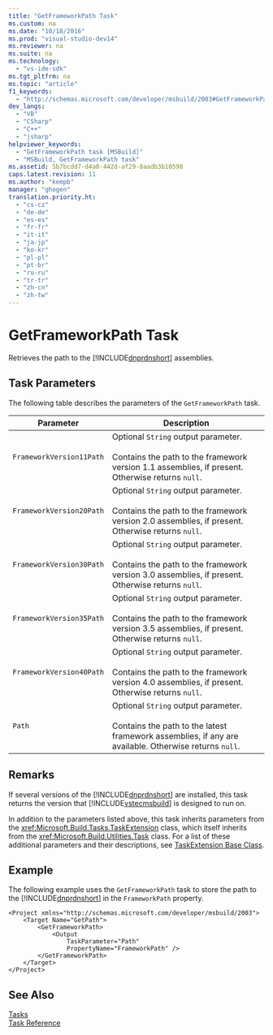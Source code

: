 ```yaml
---
title: "GetFrameworkPath Task"
ms.custom: na
ms.date: "10/18/2016"
ms.prod: "visual-studio-dev14"
ms.reviewer: na
ms.suite: na
ms.technology: 
  - "vs-ide-sdk"
ms.tgt_pltfrm: na
ms.topic: "article"
f1_keywords: 
  - "http://schemas.microsoft.com/developer/msbuild/2003#GetFrameworkPath"
dev_langs: 
  - "VB"
  - "CSharp"
  - "C++"
  - "jsharp"
helpviewer_keywords: 
  - "GetFrameworkPath task [MSBuild]"
  - "MSBuild, GetFrameworkPath task"
ms.assetid: 5b7bcdd7-d4a0-442d-af29-8aadb3b10598
caps.latest.revision: 11
ms.author: "kempb"
manager: "ghogen"
translation.priority.ht: 
  - "cs-cz"
  - "de-de"
  - "es-es"
  - "fr-fr"
  - "it-it"
  - "ja-jp"
  - "ko-kr"
  - "pl-pl"
  - "pt-br"
  - "ru-ru"
  - "tr-tr"
  - "zh-cn"
  - "zh-tw"
---
```

# GetFrameworkPath Task
Retrieves the path to the [!INCLUDE[dnprdnshort](../codequality/includes/dnprdnshort_md.md)] assemblies.  
  
## Task Parameters  
 The following table describes the parameters of the `GetFrameworkPath` task.  
  
|Parameter|Description|  
|---------------|-----------------|  
|`FrameworkVersion11Path`|Optional `String` output parameter.<br /><br /> Contains the path to the framework version 1.1 assemblies, if present. Otherwise returns `null`.|  
|`FrameworkVersion20Path`|Optional `String` output parameter.<br /><br /> Contains the path to the framework version 2.0 assemblies, if present. Otherwise returns `null`.|  
|`FrameworkVersion30Path`|Optional `String` output parameter.<br /><br /> Contains the path to the framework version 3.0 assemblies, if present. Otherwise returns `null`.|  
|`FrameworkVersion35Path`|Optional `String` output parameter.<br /><br /> Contains the path to the framework version 3.5 assemblies, if present. Otherwise returns `null`.|  
|`FrameworkVersion40Path`|Optional `String` output parameter.<br /><br /> Contains the path to the framework version 4.0 assemblies, if present. Otherwise returns `null`.|  
|`Path`|Optional `String` output parameter.<br /><br /> Contains the path to the latest framework assemblies, if any are available. Otherwise returns `null`.|  
  
## Remarks  
 If several versions of the [!INCLUDE[dnprdnshort](../codequality/includes/dnprdnshort_md.md)] are installed, this task returns the version that [!INCLUDE[vstecmsbuild](../extensibility/includes/vstecmsbuild_md.md)] is designed to run on.  
  
 In addition to the parameters listed above, this task inherits parameters from the <xref:Microsoft.Build.Tasks.TaskExtension> class, which itself inherits from the <xref:Microsoft.Build.Utilities.Task> class. For a list of these additional parameters and their descriptions, see [TaskExtension Base Class](../reference/taskextension-base-class.md).  
  
## Example  
 The following example uses the `GetFrameworkPath` task to store the path to the [!INCLUDE[dnprdnshort](../codequality/includes/dnprdnshort_md.md)] in the `FrameworkPath` property.  
  
```  
<Project xmlns="http://schemas.microsoft.com/developer/msbuild/2003">  
    <Target Name="GetPath">  
        <GetFrameworkPath>  
            <Output  
                TaskParameter="Path"  
                PropertyName="FrameworkPath" />  
        </GetFrameworkPath>  
    </Target>  
</Project>  
```  
  
## See Also  
 [Tasks](../reference/msbuild-tasks.md)   
 [Task Reference](../reference/msbuild-task-reference.md)